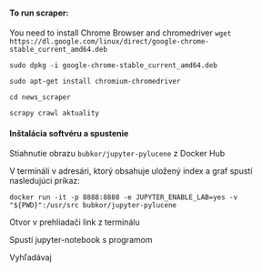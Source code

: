 #### To run scraper:
You need to install Chrome Browser and chromedriver
`wget https://dl.google.com/linux/direct/google-chrome-stable_current_amd64.deb`

`sudo dpkg -i google-chrome-stable_current_amd64.deb`

`sudo apt-get install chromium-chromedriver`

`cd news_scraper`

`scrapy crawl aktuality`

#### Inštalácia softvéru a spustenie
Stiahnutie obrazu `bubkor/jupyter-pylucene` z Docker Hub

V termináli v adresári, ktorý obsahuje uložený index a graf spustí nasledujúci príkaz:

 `docker run -it -p 8888:8888 -e JUPYTER_ENABLE_LAB=yes -v "${PWD}":/usr/src bubkor/jupyter-pylucene`
 
Otvor v prehliadači link z terminálu

Spustí jupyter-notebook s programom

Vyhľadávaj
